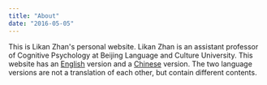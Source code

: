 ```yaml
---
title: "About"
date: "2016-05-05"
---
```


This is Likan Zhan's personal website. Likan Zhan is an assistant professor of Cognitive Psychology at Beijing Language and Culture University. This website has an [English](../en/) version and a [Chinese](../cn/) version. The two language versions are not a translation of each other, but contain different contents.

